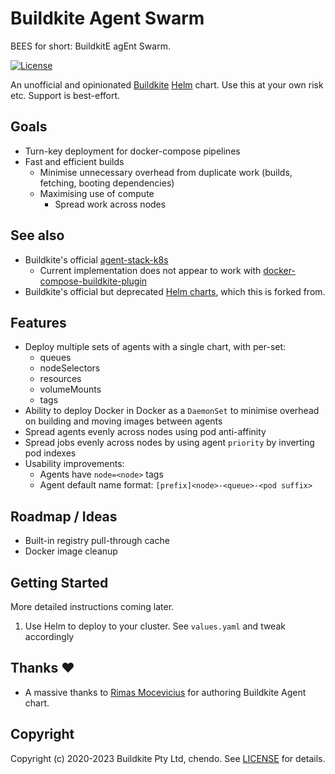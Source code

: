 # Buildkite Agent Swarm

BEES for short: BuildkitE agEnt Swarm.

[![License](https://img.shields.io/badge/License-MIT-blue.svg)](https://opensource.org/licenses/MIT)

An unofficial and opinionated [Buildkite](https://buildkite.com/docs/agent) [Helm](https://helm.sh) chart. Use this at your own risk etc. Support is best-effort.

## Goals

* Turn-key deployment for docker-compose pipelines
* Fast and efficient builds
  * Minimise unnecessary overhead from duplicate work (builds, fetching, booting dependencies)
  * Maximising use of compute
    * Spread work across nodes

## See also

* Buildkite's official [agent-stack-k8s](https://github.com/buildkite/agent-stack-k8s)
  * Current implementation does not appear to work with [docker-compose-buildkite-plugin](https://github.com/buildkite-plugins/docker-compose-buildkite-plugin)
* Buildkite's official but deprecated [Helm charts](https://github.com/buildkite/charts), which this is forked from.

## Features

* Deploy multiple sets of agents with a single chart, with per-set:
  * queues
  * nodeSelectors
  * resources
  * volumeMounts
  * tags
* Ability to deploy Docker in Docker as a `DaemonSet` to minimise overhead on building and moving images between agents
* Spread agents evenly across nodes using pod anti-affinity
* Spread jobs evenly across nodes by using agent `priority` by inverting pod indexes
* Usability improvements:
  * Agents have `node=<node>` tags
  * Agent default name format: `[prefix]<node>-<queue>-<pod suffix>`  

## Roadmap / Ideas

* Built-in registry pull-through cache
* Docker image cleanup

## Getting Started

More detailed instructions coming later.

1. Use Helm to deploy to your cluster. See `values.yaml` and tweak accordingly

## Thanks :heart:

* A massive thanks to [Rimas Mocevicius](https://github.com/rimusz) for authoring Buildkite Agent chart.

## Copyright

Copyright (c) 2020-2023 Buildkite Pty Ltd, chendo. See [LICENSE](LICENSE) for details.
